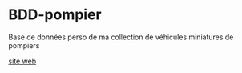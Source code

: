 # BDD-pompier
Base de données perso de ma collection de véhicules miniatures de pompiers

[site web](https://www.henzo-renet.fr/BDD-pompier/)
